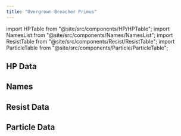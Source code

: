 ```yaml
---
title: "Overgrown Breacher Primus"
---
```


import HPTable from "@site/src/components/HP/HPTable";
import NamesList from "@site/src/components/Names/NamesList";
import ResistTable from "@site/src/components/Resist/ResistTable";
import ParticleTable from "@site/src/components/Particle/ParticleTable";

## HP Data

<HPTable item_key="overgrownbreacherprimus" data_src="enemy" />

## Names

<NamesList item_key="overgrownbreacherprimus" data_src="enemy" />

## Resist Data

<ResistTable item_key="overgrownbreacherprimus" data_src="enemy" />

## Particle Data

<ParticleTable item_key="overgrownbreacherprimus" data_src="enemy" />